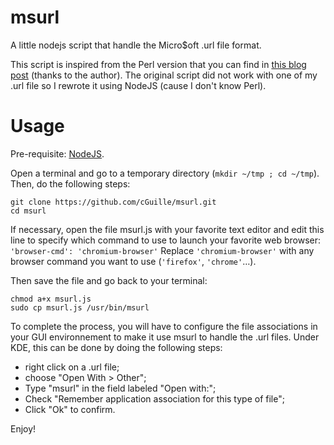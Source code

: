 msurl
=====

A little nodejs script that handle the Micro$oft .url file format.

This script is inspired from the Perl version that you can find in [this blog post](http://ubuntugenius.wordpress.com/2009/12/09/how-to-open-url-internet-explorer-shortcuts-in-ubuntu-using-firefox/) (thanks to the author).
The original script did not work with one of my .url file so I rewrote it using NodeJS (cause I don't know Perl).

Usage
=====

Pre-requisite: [NodeJS](http://nodejs.org/).

Open a terminal and go to a temporary directory (`mkdir ~/tmp ; cd ~/tmp`). Then, do the following steps:

    git clone https://github.com/cGuille/msurl.git
    cd msurl

If necessary, open the file msurl.js with your favorite text editor and edit this line to specify which command to use to launch your favorite web browser: `'browser-cmd': 'chromium-browser'`
Replace `'chromium-browser'` with any browser command you want to use (`'firefox'`, `'chrome'`…).

Then save the file and go back to your terminal:

    chmod a+x msurl.js
    sudo cp msurl.js /usr/bin/msurl

To complete the process, you will have to configure the file associations in your GUI environnement to make it use msurl to handle the .url files.
Under KDE, this can be done by doing the following steps:
  - right click on a .url file;
  - choose "Open With > Other";
  - Type "msurl" in the field labeled "Open with:";
  - Check "Remember application association for this type of file";
  - Click "Ok" to confirm.

Enjoy!
